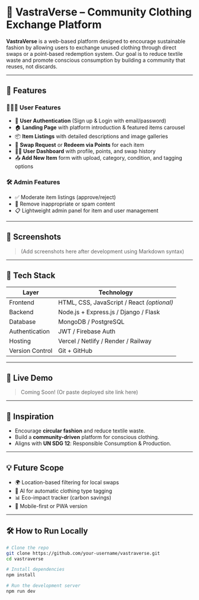 # 👚 VastraVerse – Community Clothing Exchange Platform

**VastraVerse** is a web-based platform designed to encourage sustainable fashion by allowing users to exchange unused clothing through direct swaps or a point-based redemption system. Our goal is to reduce textile waste and promote conscious consumption by building a community that reuses, not discards.

---

## 🌟 Features

### 🧑‍🤝‍🧑 User Features
- 🔐 **User Authentication** (Sign up & Login with email/password)
- 🏠 **Landing Page** with platform introduction & featured items carousel
- 📦 **Item Listings** with detailed descriptions and image galleries
- 🔄 **Swap Request** or **Redeem via Points** for each item
- 🧑‍💼 **User Dashboard** with profile, points, and swap history
- 📤 **Add New Item** form with upload, category, condition, and tagging options

### 🛠️ Admin Features
- ✅ Moderate item listings (approve/reject)
- 🧹 Remove inappropriate or spam content
- 📋 Lightweight admin panel for item and user management

---

## 📸 Screenshots
> (Add screenshots here after development using Markdown syntax)

---

## 🚀 Tech Stack

| Layer       | Technology              |
|-------------|--------------------------|
| Frontend    | HTML, CSS, JavaScript / React *(optional)* |
| Backend     | Node.js + Express.js / Django / Flask |
| Database    | MongoDB / PostgreSQL     |
| Authentication | JWT / Firebase Auth  |
| Hosting     | Vercel / Netlify / Render / Railway |
| Version Control | Git + GitHub         |

---

## 🔗 Live Demo

> Coming Soon! (Or paste deployed site link here)

---

## 🧠 Inspiration

- Encourage **circular fashion** and reduce textile waste.
- Build a **community-driven** platform for conscious clothing.
- Aligns with **UN SDG 12**: Responsible Consumption & Production.

---

## 💡 Future Scope

- 🌍 Location-based filtering for local swaps
- 🧠 AI for automatic clothing type tagging
- 📊 Eco-impact tracker (carbon savings)
- 📱 Mobile-first or PWA version

---

## 🛠️ How to Run Locally

```bash
# Clone the repo
git clone https://github.com/your-username/vastraverse.git
cd vastraverse

# Install dependencies
npm install

# Run the development server
npm run dev
